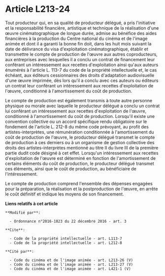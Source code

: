 # Article L213-24

Tout producteur qui, en sa qualité de producteur délégué, a pris l'initiative et la responsabilité financière, artistique et
technique de la réalisation d'une œuvre cinématographique de longue durée, admise au bénéfice des aides financières à la
production du Centre national du cinéma et de l'image animée et dont il a garanti la bonne fin doit, dans les huit mois
suivant la date de délivrance du visa d'exploitation cinématographique, établir et transmettre le compte de production de
l'œuvre aux autres coproducteurs, aux entreprises avec lesquelles il a conclu un contrat de financement leur conférant un
intéressement aux recettes d'exploitation ainsi qu'aux auteurs énumérés à l'article L. 113-7 du code de la propriété
intellectuelle et, le cas échéant, aux éditeurs cessionnaires des droits d'adaptation audiovisuelle d'une œuvre imprimée, dès
lors qu'il a conclu avec ces auteurs ou éditeurs un contrat leur conférant un intéressement aux recettes d'exploitation de
l'œuvre, conditionné à l'amortissement du coût de production. 

Le compte de production est également transmis à toute autre personne physique ou morale avec laquelle le producteur délégué
a conclu un contrat lui conférant un intéressement aux recettes d'exploitation de l'œuvre, conditionné à l'amortissement du
coût de production. Lorsqu'il existe une convention collective ou un accord spécifique rendu obligatoire sur le fondement de
l'article L. 212-8 du même code prévoyant, au profit des artistes-interprètes, une rémunération conditionnée à
l'amortissement du coût de production de l'œuvre, le producteur délégué transmet le compte de production à ces derniers ou
à un organisme de gestion collective des droits des artistes-interprètes mentionné au titre II du livre III de la première
partie dudit code désigné à cet effet. Lorsqu'un intéressement aux recettes d'exploitation de l'œuvre est déterminé en
fonction de l'amortissement de certains éléments du coût de production, le producteur délégué transmet ces éléments, ainsi
que le coût de production, au bénéficiaire de l'intéressement. 

Le compte de production comprend l'ensemble des dépenses engagées pour la préparation, la réalisation et la postproduction de
l'œuvre, en arrête le coût définitif et indique les moyens de son financement.

**Liens relatifs à cet article**

	**Modifié par**:

	  - Ordonnance n°2016-1823 du 22 décembre 2016 - art. 3

	**Cite**:

	  - Code de la propriété intellectuelle - art. L113-7
	  - Code de la propriété intellectuelle - art. L212-8

	**Cité par**:

	  - Code du cinéma et de l'image animée - art. L213-26 (V)
	  - Code du cinéma et de l'image animée - art. L213-27 (V)
	  - Code du cinéma et de l'image animée - art. L421-1 (V)
